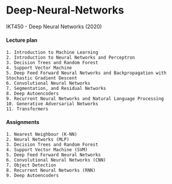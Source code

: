 # Deep-Neural-Networks
IKT450 - Deep Neural Networks (2020)

#### Lecture plan
	1. Introduction to Machine Learning
	2. Introduction to Neural Networks and Perceptron
	3. Decision Trees and Random Forest
	4. Support Vector Machine
	5. Deep Feed Forward Neural Networks and Backpropagation with Stochastic Gradient Descent
	6. Convolutional Neural Networks
	7. Segmentation, and Residual Networks
	8. Deep Autoencoders
	9. Recurrent Neural Networks and Natural Language Processing
	10. Generative Adversarial Networks
	11. Transformers

#### Assignments
	1. Nearest Neighbour (K-NN)
	2. Neural Networks (MLP)
	3. Decision Trees and Random Forest
	4. Support Vector Machine (SVM)
	5. Deep Feed Forward Neural Networks
	6. Convolutional Neural Networks (CNN)
	7. Object Detection
	8. Recurrent Neural Networks (RNN)
	9. Deep Autoencoders
